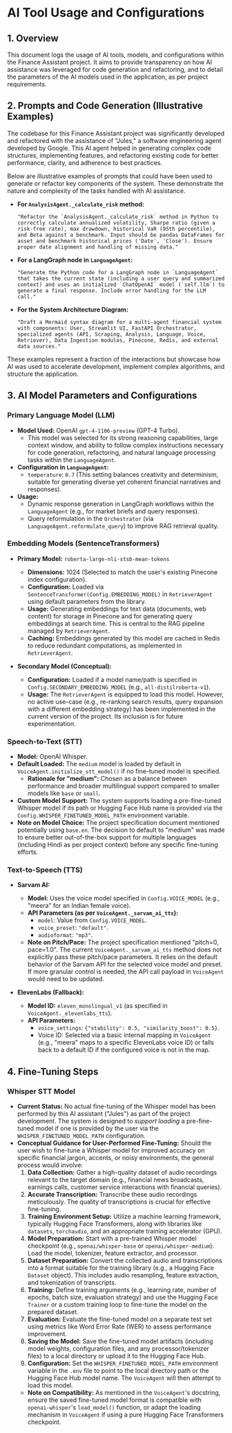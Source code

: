 # AI Tool Usage and Configurations

## 1. Overview

This document logs the usage of AI tools, models, and configurations within the Finance Assistant project. It aims to provide transparency on how AI assistance was leveraged for code generation and refactoring, and to detail the parameters of the AI models used in the application, as per project requirements.

## 2. Prompts and Code Generation (Illustrative Examples)

The codebase for this Finance Assistant project was significantly developed and refactored with the assistance of "Jules," a software engineering agent developed by Google. This AI agent helped in generating complex code structures, implementing features, and refactoring existing code for better performance, clarity, and adherence to best practices.

Below are illustrative examples of prompts that could have been used to generate or refactor key components of the system. These demonstrate the nature and complexity of the tasks handled with AI assistance.

*   **For `AnalysisAgent._calculate_risk` method:**
    ```
    "Refactor the `AnalysisAgent._calculate_risk` method in Python to correctly calculate annualized volatility, Sharpe ratio (given a risk-free rate), max drawdown, historical VaR (95th percentile), and Beta against a benchmark. Input should be pandas DataFrames for asset and benchmark historical prices ('Date', 'Close'). Ensure proper date alignment and handling of missing data."
    ```

*   **For a LangGraph node in `LanguageAgent`:**
    ```
    "Generate the Python code for a LangGraph node in `LanguageAgent` that takes the current state (including a user query and summarized context) and uses an initialized `ChatOpenAI` model (`self.llm`) to generate a final response. Include error handling for the LLM call."
    ```

*   **For the System Architecture Diagram:**
    ```
    "Draft a Mermaid syntax diagram for a multi-agent financial system with components: User, Streamlit UI, FastAPI Orchestrator, specialized agents (API, Scraping, Analysis, Language, Voice, Retriever), Data Ingestion modules, Pinecone, Redis, and external data sources."
    ```

These examples represent a fraction of the interactions but showcase how AI was used to accelerate development, implement complex algorithms, and structure the application.

## 3. AI Model Parameters and Configurations

### Primary Language Model (LLM)

*   **Model Used:** OpenAI `gpt-4-1106-preview` (GPT-4 Turbo).
    *   This model was selected for its strong reasoning capabilities, large context window, and ability to follow complex instructions necessary for code generation, refactoring, and natural language processing tasks within the `LanguageAgent`.
*   **Configuration in `LanguageAgent`:**
    *   `temperature`: `0.7` (This setting balances creativity and determinism, suitable for generating diverse yet coherent financial narratives and responses).
*   **Usage:**
    *   Dynamic response generation in LangGraph workflows within the `LanguageAgent` (e.g., for market briefs and query responses).
    *   Query reformulation in the `Orchestrator` (via `LanguageAgent.reformulate_query`) to improve RAG retrieval quality.

### Embedding Models (SentenceTransformers)

*   **Primary Model:** `roberta-large-nli-stsb-mean-tokens`
    *   **Dimensions:** 1024 (Selected to match the user's existing Pinecone index configuration).
    *   **Configuration:** Loaded via `SentenceTransformer(Config.EMBEDDING_MODEL)` in `RetrieverAgent` using default parameters from the library.
    *   **Usage:** Generating embeddings for text data (documents, web content) for storage in Pinecone and for generating query embeddings at search time. This is central to the RAG pipeline managed by `RetrieverAgent`.
    *   **Caching:** Embeddings generated by this model are cached in Redis to reduce redundant computations, as implemented in `RetrieverAgent`.

*   **Secondary Model (Conceptual):**
    *   **Configuration:** Loaded if a model name/path is specified in `Config.SECONDARY_EMBEDDING_MODEL` (e.g., `all-distilroberta-v1`).
    *   **Usage:** The `RetrieverAgent` is equipped to load this model. However, no active use-case (e.g., re-ranking search results, query expansion with a different embedding strategy) has been implemented in the current version of the project. Its inclusion is for future experimentation.

### Speech-to-Text (STT)

*   **Model:** OpenAI Whisper.
*   **Default Loaded:** The `medium` model is loaded by default in `VoiceAgent.initialize_stt_model()` if no fine-tuned model is specified.
    *   **Rationale for "medium":** Chosen as a balance between performance and broader multilingual support compared to smaller models like `base` or `small`.
*   **Custom Model Support:** The system supports loading a pre-fine-tuned Whisper model if its path or Hugging Face Hub name is provided via the `Config.WHISPER_FINETUNED_MODEL_PATH` environment variable.
*   **Note on Model Choice:** The project specification document mentioned potentially using `base.en`. The decision to default to "medium" was made to ensure better out-of-the-box support for multiple languages (including Hindi as per project context) before any specific fine-tuning efforts.

### Text-to-Speech (TTS)

*   **Sarvam AI:**
    *   **Model:** Uses the voice model specified in `Config.VOICE_MODEL` (e.g., "meera" for an Indian female voice).
    *   **API Parameters (as per `VoiceAgent._sarvam_ai_tts`):**
        *   `model`: Value from `Config.VOICE_MODEL`.
        *   `voice_preset`: `"default"`.
        *   `audioformat`: `"mp3"`.
    *   **Note on Pitch/Pace:** The project specification mentioned "pitch=0, pace=1.0". The current `VoiceAgent._sarvam_ai_tts` method does not explicitly pass these pitch/pace parameters. It relies on the default behavior of the Sarvam API for the selected voice model and preset. If more granular control is needed, the API call payload in `VoiceAgent` would need to be updated.

*   **ElevenLabs (Fallback):**
    *   **Model ID:** `eleven_monolingual_v1` (as specified in `VoiceAgent._elevenlabs_tts`).
    *   **API Parameters:**
        *   `voice_settings`: `{"stability": 0.5, "similarity_boost": 0.5}`.
        *   Voice ID: Selected via a basic internal mapping in `VoiceAgent` (e.g., "meera" maps to a specific ElevenLabs voice ID) or falls back to a default ID if the configured voice is not in the map.

## 4. Fine-Tuning Steps

### Whisper STT Model

*   **Current Status:** No actual fine-tuning of the Whisper model has been performed by this AI assistant ("Jules") as part of the project development. The system is designed to *support loading* a pre-fine-tuned model if one is provided by the user via the `WHISPER_FINETUNED_MODEL_PATH` configuration.
*   **Conceptual Guidance for User-Performed Fine-Tuning:**
    Should the user wish to fine-tune a Whisper model for improved accuracy on specific financial jargon, accents, or noisy environments, the general process would involve:
    1.  **Data Collection:** Gather a high-quality dataset of audio recordings relevant to the target domain (e.g., financial news broadcasts, earnings calls, customer service interactions with financial queries).
    2.  **Accurate Transcription:** Transcribe these audio recordings meticulously. The quality of transcriptions is crucial for effective fine-tuning.
    3.  **Training Environment Setup:** Utilize a machine learning framework, typically Hugging Face Transformers, along with libraries like `datasets`, `torchaudio`, and an appropriate training accelerator (GPU).
    4.  **Model Preparation:** Start with a pre-trained Whisper model checkpoint (e.g., `openai/whisper-base` or `openai/whisper-medium`). Load the model, tokenizer, feature extractor, and processor.
    5.  **Dataset Preparation:** Convert the collected audio and transcriptions into a format suitable for the training library (e.g., a Hugging Face `Dataset` object). This includes audio resampling, feature extraction, and tokenization of transcripts.
    6.  **Training:** Define training arguments (e.g., learning rate, number of epochs, batch size, evaluation strategy) and use the Hugging Face `Trainer` or a custom training loop to fine-tune the model on the prepared dataset.
    7.  **Evaluation:** Evaluate the fine-tuned model on a separate test set using metrics like Word Error Rate (WER) to assess performance improvement.
    8.  **Saving the Model:** Save the fine-tuned model artifacts (including model weights, configuration files, and any processor/tokenizer files) to a local directory or upload it to the Hugging Face Hub.
    9.  **Configuration:** Set the `WHISPER_FINETUNED_MODEL_PATH` environment variable in the `.env` file to point to the local directory path or the Hugging Face Hub model name. The `VoiceAgent` will then attempt to load this model.
    *   **Note on Compatibility:** As mentioned in the `VoiceAgent`'s docstring, ensure the saved fine-tuned model format is compatible with `openai-whisper`'s `load_model()` function, or adapt the loading mechanism in `VoiceAgent` if using a pure Hugging Face Transformers checkpoint.
